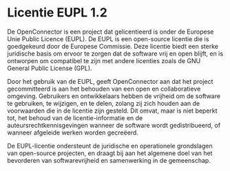 # Licentie EUPL 1.2

De OpenConnector is een project dat gelicentieerd is onder de Europese Unie Public Licence (EUPL). De EUPL is een open-source licentie die is goedgekeurd door de Europese Commissie. Deze licentie biedt een sterke juridische basis om ervoor te zorgen dat de software vrij en open blijft, en is ontworpen om compatibel te zijn met andere licenties zoals de GNU General Public License (GPL).

Door het gebruik van de EUPL, geeft OpenConnector aan dat het project gecommitteerd is aan het behouden van een open en collaboratieve omgeving. Gebruikers en ontwikkelaars hebben de vrijheid om de software te gebruiken, te wijzigen, en te delen, zolang zij zich houden aan de voorwaarden die in de licentie zijn gesteld. Dit omvat, maar is niet beperkt tot, het behoud van de licentie-informatie en de auteursrechtkennisgevingen wanneer de software wordt gedistribueerd, of wanneer afgeleide werken worden gecreëerd.

De EUPL-licentie ondersteunt de juridische en operationele grondslagen van open-source projecten, en draagt bij aan het algemene doel van het bevorderen van softwarevrijheid en samenwerking in de gemeenschap.
